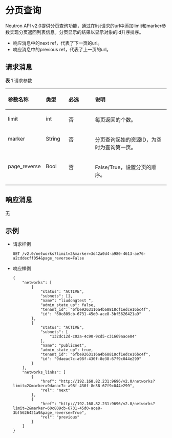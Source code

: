 # 分页查询<a name="elb_fl_0004"></a>

Neutron API v2.0提供分页查询功能，通过在list请求的url中添加limit和marker参数实现分页返回列表信息。分页显示的结果以显示对象的id升序排序。

-   响应消息中的next ref，代表了下一页的url。
-   响应消息中的previous ref，代表了上一页的url。

## 请求消息<a name="zh-cn_topic_0049143234_section52468780"></a>

**表 1**  请求参数

<a name="zh-cn_topic_0049143234_table2460041"></a>
<table><thead align="left"><tr id="zh-cn_topic_0049143234_row40101120"><th class="cellrowborder" valign="top" width="19.368063193680634%" id="mcps1.2.5.1.1"><p id="zh-cn_topic_0049143234_p26965262"><a name="zh-cn_topic_0049143234_p26965262"></a><a name="zh-cn_topic_0049143234_p26965262"></a>参数名称</p>
</th>
<th class="cellrowborder" valign="top" width="14.33856614338566%" id="mcps1.2.5.1.2"><p id="zh-cn_topic_0049143234_p36702580"><a name="zh-cn_topic_0049143234_p36702580"></a><a name="zh-cn_topic_0049143234_p36702580"></a>类型</p>
</th>
<th class="cellrowborder" valign="top" width="17.558244175582445%" id="mcps1.2.5.1.3"><p id="zh-cn_topic_0049143234_p20119003"><a name="zh-cn_topic_0049143234_p20119003"></a><a name="zh-cn_topic_0049143234_p20119003"></a>必选</p>
</th>
<th class="cellrowborder" valign="top" width="48.735126487351266%" id="mcps1.2.5.1.4"><p id="zh-cn_topic_0049143234_p19026538"><a name="zh-cn_topic_0049143234_p19026538"></a><a name="zh-cn_topic_0049143234_p19026538"></a>说明</p>
</th>
</tr>
</thead>
<tbody><tr id="zh-cn_topic_0049143234_row64754634"><td class="cellrowborder" valign="top" width="19.368063193680634%" headers="mcps1.2.5.1.1 "><p id="zh-cn_topic_0049143234_p10634019"><a name="zh-cn_topic_0049143234_p10634019"></a><a name="zh-cn_topic_0049143234_p10634019"></a>limit</p>
</td>
<td class="cellrowborder" valign="top" width="14.33856614338566%" headers="mcps1.2.5.1.2 "><p id="zh-cn_topic_0049143234_p56049180"><a name="zh-cn_topic_0049143234_p56049180"></a><a name="zh-cn_topic_0049143234_p56049180"></a>int</p>
</td>
<td class="cellrowborder" valign="top" width="17.558244175582445%" headers="mcps1.2.5.1.3 "><p id="zh-cn_topic_0049143234_p43689693"><a name="zh-cn_topic_0049143234_p43689693"></a><a name="zh-cn_topic_0049143234_p43689693"></a>否</p>
</td>
<td class="cellrowborder" valign="top" width="48.735126487351266%" headers="mcps1.2.5.1.4 "><p id="zh-cn_topic_0049143234_p49204239"><a name="zh-cn_topic_0049143234_p49204239"></a><a name="zh-cn_topic_0049143234_p49204239"></a>每页返回的个数。</p>
</td>
</tr>
<tr id="zh-cn_topic_0049143234_row40184969"><td class="cellrowborder" valign="top" width="19.368063193680634%" headers="mcps1.2.5.1.1 "><p id="zh-cn_topic_0049143234_p33757095"><a name="zh-cn_topic_0049143234_p33757095"></a><a name="zh-cn_topic_0049143234_p33757095"></a>marker</p>
</td>
<td class="cellrowborder" valign="top" width="14.33856614338566%" headers="mcps1.2.5.1.2 "><p id="zh-cn_topic_0049143234_p49970185"><a name="zh-cn_topic_0049143234_p49970185"></a><a name="zh-cn_topic_0049143234_p49970185"></a>String</p>
</td>
<td class="cellrowborder" valign="top" width="17.558244175582445%" headers="mcps1.2.5.1.3 "><p id="zh-cn_topic_0049143234_p21053208"><a name="zh-cn_topic_0049143234_p21053208"></a><a name="zh-cn_topic_0049143234_p21053208"></a>否</p>
</td>
<td class="cellrowborder" valign="top" width="48.735126487351266%" headers="mcps1.2.5.1.4 "><p id="zh-cn_topic_0049143234_zh-cn_topic_0020100172_p65836146103218"><a name="zh-cn_topic_0049143234_zh-cn_topic_0020100172_p65836146103218"></a><a name="zh-cn_topic_0049143234_zh-cn_topic_0020100172_p65836146103218"></a>分页查询起始的资源ID，为空时为查询第一页。</p>
</td>
</tr>
<tr id="zh-cn_topic_0049143234_row46967960"><td class="cellrowborder" valign="top" width="19.368063193680634%" headers="mcps1.2.5.1.1 "><p id="zh-cn_topic_0049143234_p46308405"><a name="zh-cn_topic_0049143234_p46308405"></a><a name="zh-cn_topic_0049143234_p46308405"></a>page_reverse</p>
</td>
<td class="cellrowborder" valign="top" width="14.33856614338566%" headers="mcps1.2.5.1.2 "><p id="zh-cn_topic_0049143234_p59993306"><a name="zh-cn_topic_0049143234_p59993306"></a><a name="zh-cn_topic_0049143234_p59993306"></a>Bool</p>
</td>
<td class="cellrowborder" valign="top" width="17.558244175582445%" headers="mcps1.2.5.1.3 "><p id="zh-cn_topic_0049143234_p27619632"><a name="zh-cn_topic_0049143234_p27619632"></a><a name="zh-cn_topic_0049143234_p27619632"></a>否</p>
</td>
<td class="cellrowborder" valign="top" width="48.735126487351266%" headers="mcps1.2.5.1.4 "><p id="zh-cn_topic_0049143234_p22597726"><a name="zh-cn_topic_0049143234_p22597726"></a><a name="zh-cn_topic_0049143234_p22597726"></a>False/True，设置分页的顺序。</p>
</td>
</tr>
</tbody>
</table>

## 响应消息<a name="zh-cn_topic_0049143234_section22112815"></a>

无

## 示例<a name="section1790101219242"></a>

-   请求样例

    ```
    GET /v2.0/networks?limit=2&marker=3d42a0d4-a980-4613-ae76-a2cddecff054&page_reverse=False
    ```


-   响应样例

    ```
    {
        "networks": [
            {
                "status": "ACTIVE",
                "subnets": [],
                "name": "liudongtest ",
                "admin_state_up": false,
                "tenant_id": "6fbe9263116a4b68818cf1edce16bc4f",
                "id": "60c809cb-6731-45d0-ace8-3bf5626421a9"
            },
            {
                "status": "ACTIVE",
                "subnets": [
                    "132dc12d-c02a-4c90-9cd5-c31669aace04"
                ],
                "name": "publicnet",
                "admin_state_up": true,
                "tenant_id": "6fbe9263116a4b68818cf1edce16bc4f",
                "id": "9daeac7c-a98f-430f-8e38-67f9c044e299"
            }
        ],
        "networks_links": [
            {
                "href": "http://192.168.82.231:9696/v2.0/networks?limit=2&marker=9daeac7c-a98f-430f-8e38-67f9c044e299",
                "rel": "next"
            },
            {
                "href": "http://192.168.82.231:9696/v2.0/networks?limit=2&marker=60c809cb-6731-45d0-ace8-3bf5626421a9&page_reverse=True",
                "rel": "previous"
            }
        ]
    }
    ```


